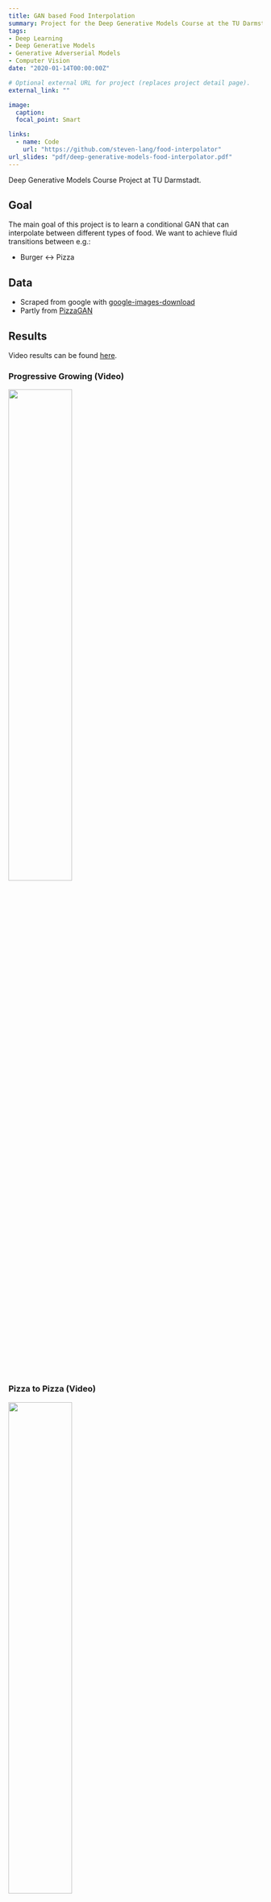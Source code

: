 ```yaml
---
title: GAN based Food Interpolation
summary: Project for the Deep Generative Models Course at the TU Darmstadt
tags:
- Deep Learning
- Deep Generative Models
- Generative Adverserial Models
- Computer Vision
date: "2020-01-14T00:00:00Z"

# Optional external URL for project (replaces project detail page).
external_link: ""

image:
  caption: 
  focal_point: Smart

links:
  - name: Code
    url: "https://github.com/steven-lang/food-interpolator"
url_slides: "pdf/deep-generative-models-food-interpolator.pdf"
---
```


Deep Generative Models Course Project at TU Darmstadt.

## Goal
The main goal of this project is to learn a conditional GAN that can interpolate between different types of food. 
We want to achieve fluid transitions between e.g.:
- Burger <-> Pizza

## Data
- Scraped from google with [google-images-download](https://github.com/hardikvasa/google-images-download)
- Partly from [PizzaGAN](http://pizzagan.csail.mit.edu/)

## Results
Video results can be found [here](https://www.youtube.com/watch?v=LndGGbR4uxY&list=PLVCWvLHvDaenJrE2N-Akwo7-1kGN5vd5W).

### Progressive Growing (Video)
[<img src="https://img.youtube.com/vi/V7n1M14jKPM/hqdefault.jpg" width="50%">](https://youtu.be/V7n1M14jKPM)

### Pizza to Pizza (Video)
[<img src="https://img.youtube.com/vi/MSPZ56zy-OU/hqdefault.jpg" width="50%">](https://youtu.be/MSPZ56zy-OU)

### Burger to Burger (Video)
[<img src="https://img.youtube.com/vi/LndGGbR4uxY/hqdefault.jpg" width="50%">](https://youtu.be/LndGGbR4uxY)

### Random Latent Space (Video)
[<img src="https://img.youtube.com/vi/n0ucsR-ko60/hqdefault.jpg" width="50%">](https://youtu.be/n0ucsR-ko60)

## Code Base
The code is based on a [PyTorch implementation](https://github.com/jalola/improved-wgan-pytorch) of [Improved Training of Wasserstein GAN](https://arxiv.org/abs/1704.00028) and a [PyTorch implementation of Progressive Growing of GANs](https://github.com/jeromerony/Progressive_Growing_of_GANs-PyTorch)
